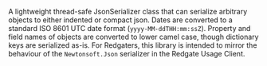 A lightweight thread-safe JsonSerializer class that can serialize arbitrary objects to either indented or compact json. Dates are converted to a standard ISO 8601 UTC date format (`yyyy-MM-ddTHH:mm:ssZ`). Property and field names of objects are converted to lower camel case, though dictionary keys are serialized as-is. For Redgaters, this library is intended to mirror the behaviour of the `Newtonsoft.Json` serializer in the Redgate Usage Client.